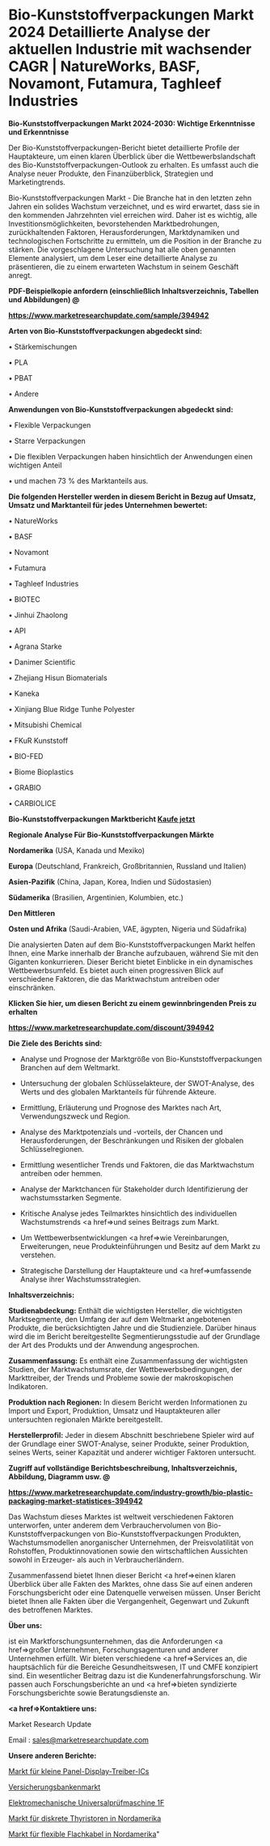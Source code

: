 # Bio-Kunststoffverpackungen Markt 2024 Detaillierte Analyse der aktuellen Industrie mit wachsender CAGR | NatureWorks, BASF, Novamont, Futamura, Taghleef Industries

<strong>Bio-Kunststoffverpackungen Markt 2024-2030: Wichtige Erkenntnisse und Erkenntnisse</strong>

Der Bio-Kunststoffverpackungen-Bericht bietet detaillierte Profile der Hauptakteure, um einen klaren Überblick über die Wettbewerbslandschaft des Bio-Kunststoffverpackungen-Outlook zu erhalten. Es umfasst auch die Analyse neuer Produkte, den Finanzüberblick, Strategien und Marketingtrends.

Bio-Kunststoffverpackungen Markt - Die Branche hat in den letzten zehn Jahren ein solides Wachstum verzeichnet, und es wird erwartet, dass sie in den kommenden Jahrzehnten viel erreichen wird. Daher ist es wichtig, alle Investitionsmöglichkeiten, bevorstehenden Marktbedrohungen, zurückhaltenden Faktoren, Herausforderungen, Marktdynamiken und technologischen Fortschritte zu ermitteln, um die Position in der Branche zu stärken. Die vorgeschlagene Untersuchung hat alle oben genannten Elemente analysiert, um dem Leser eine detaillierte Analyse zu präsentieren, die zu einem erwarteten Wachstum in seinem Geschäft anregt.



<strong><b>PDF-Beispielkopie anfordern (einschließlich Inhaltsverzeichnis, Tabellen und Abbildungen) @ </b></strong>

<strong><a href=https://www.marketresearchupdate.com/sample/394942>

<strong>https://www.marketresearchupdate.com/sample/394942</u></a></strong></strong>



<strong>Arten von Bio-Kunststoffverpackungen abgedeckt sind:</strong>

• Stärkemischungen

• PLA

• PBAT

• Andere



<strong>Anwendungen von Bio-Kunststoffverpackungen abgedeckt sind:</strong>

• Flexible Verpackungen

• Starre Verpackungen

• Die flexiblen Verpackungen haben hinsichtlich der Anwendungen einen wichtigen Anteil

• und machen 73 % des Marktanteils aus.



<strong>Die folgenden Hersteller werden in diesem Bericht in Bezug auf Umsatz, Umsatz und Marktanteil für jedes Unternehmen bewertet:</strong>

• NatureWorks

• BASF

• Novamont

• Futamura

• Taghleef Industries

• BIOTEC

• Jinhui Zhaolong

• API

• Agrana Starke

• Danimer Scientific

• Zhejiang Hisun Biomaterials

• Kaneka

• Xinjiang Blue Ridge Tunhe Polyester

• Mitsubishi Chemical

• FKuR Kunststoff

• BIO-FED

• Biome Bioplastics

• GRABIO

• CARBIOLICE



<strong>Bio-Kunststoffverpackungen Marktbericht <a href=https://www.marketresearchupdate.com/buynow/394942>Kaufe jetzt</a></strong>



<strong>Regionale Analyse Für Bio-Kunststoffverpackungen Märkte</strong>



<strong>Nordamerika</strong> (USA, Kanada und Mexiko)



<strong>Europa</strong> (Deutschland, Frankreich, Großbritannien, Russland und Italien)



<strong>Asien-Pazifik</strong> (China, Japan, Korea, Indien und Südostasien)



<strong>Südamerika</strong> (Brasilien, Argentinien, Kolumbien, etc.)



<strong>Den Mittleren</strong> 

<strong>Osten und Afrika</strong> (Saudi-Arabien, VAE, ägypten, Nigeria und Südafrika)

Die analysierten Daten auf dem Bio-Kunststoffverpackungen Markt helfen Ihnen, eine Marke innerhalb der Branche aufzubauen, während Sie mit den Giganten konkurrieren. Dieser Bericht bietet Einblicke in ein dynamisches Wettbewerbsumfeld. Es bietet auch einen progressiven Blick auf verschiedene Faktoren, die das Marktwachstum antreiben oder einschränken.



<strong>Klicken Sie hier, um diesen Bericht zu einem gewinnbringenden Preis zu erhalten
</strong>

<strong><a href=https://www.marketresearchupdate.com/discount/394942>https://www.marketresearchupdate.com/discount/394942</b></u></strong></a>



<strong>Die Ziele des Berichts sind:</strong>

- Analyse und Prognose der Marktgröße von Bio-Kunststoffverpackungen Branchen auf dem Weltmarkt.

- Untersuchung der globalen Schlüsselakteure, der SWOT-Analyse, des Werts und des globalen Marktanteils für führende Akteure.

- Ermittlung, Erläuterung und Prognose des Marktes nach Art, Verwendungszweck und Region.

- Analyse des Marktpotenzials und -vorteils, der Chancen und Herausforderungen, der Beschränkungen und Risiken der globalen Schlüsselregionen.

- Ermittlung wesentlicher Trends und Faktoren, die das Marktwachstum antreiben oder hemmen.

- Analyse der Marktchancen für Stakeholder durch Identifizierung der wachstumsstarken Segmente.

- Kritische Analyse jedes Teilmarktes hinsichtlich des individuellen Wachstumstrends <a href=>und</a> seines Beitrags zum Markt.

- Um Wettbewerbsentwicklungen <a href=>wie</a> Vereinbarungen, Erweiterungen, neue Produkteinführungen und Besitz auf dem Markt zu verstehen.

- Strategische Darstellung der Hauptakteure und <a href=>umfas</a>sende Analyse ihrer Wachstumsstrategien.



<strong>Inhaltsverzeichnis:</strong>



<strong>Studienabdeckung:</strong> Enthält die wichtigsten Hersteller, die wichtigsten Marktsegmente, den Umfang der auf dem Weltmarkt angebotenen Produkte, die berücksichtigten Jahre und die Studienziele. Darüber hinaus wird die im Bericht bereitgestellte Segmentierungsstudie auf der Grundlage der Art des Produkts und der Anwendung angesprochen.



<strong>Zusammenfassung:</strong> Es enthält eine Zusammenfassung der wichtigsten Studien, der Marktwachstumsrate, der Wettbewerbsbedingungen, der Markttreiber, der Trends und Probleme sowie der makroskopischen Indikatoren.



<strong>Produktion nach Regionen:</strong> In diesem Bericht werden Informationen zu Import und Export, Produktion, Umsatz und Hauptakteuren aller untersuchten regionalen Märkte bereitgestellt.



<strong>Herstellerprofil:</strong> Jeder in diesem Abschnitt beschriebene Spieler wird auf der Grundlage einer SWOT-Analyse, seiner Produkte, seiner Produktion, seines Werts, seiner Kapazität und anderer wichtiger Faktoren untersucht.



<strong><b>Zugriff auf vollständige Berichtsbeschreibung, Inhaltsverzeichnis, Abbildung, Diagramm usw. @ </b></strong>

<strong><a href=https://www.marketresearchupdate.com/industry-growth/bio-plastic-packaging-market-statistices-394942>https://www.marketresearchupdate.com/industry-growth/bio-plastic-packaging-market-statistices-394942</a></strong>

Das Wachstum dieses Marktes ist weltweit verschiedenen Faktoren unterworfen, unter anderem dem Verbrauchervolumen von Bio-Kunststoffverpackungen von Bio-Kunststoffverpackungen Produkten, Wachstumsmodellen anorganischer Unternehmen, der Preisvolatilität von Rohstoffen, Produktinnovationen sowie den wirtschaftlichen Aussichten sowohl in Erzeuger- als auch in Verbraucherländern.

Zusammenfassend bietet Ihnen dieser Bericht <a href=>einen</a> klaren Überblick über alle Fakten des Marktes, ohne dass Sie auf einen anderen Forschungsbericht oder eine Datenquelle verweisen müssen. Unser Bericht bietet Ihnen alle Fakten über die Vergangenheit, Gegenwart und Zukunft des betroffenen Marktes.



<strong>Über uns:</strong>

 ist ein Marktforschungsunternehmen, das die Anforderungen <a href=>großer</a> Unternehmen, Forschungsagenturen und anderer Unternehmen erfüllt. Wir bieten verschiedene <a href=>Services</a> an, die hauptsächlich für die Bereiche Gesundheitswesen, IT und CMFE konzipiert sind. Ein wesentlicher Beitrag dazu ist die Kundenerfahrungsforschung. Wir passen auch Forschungsberichte an und <a href=>bieten</a> syndizierte Forschungsberichte sowie Beratungsdienste an.



<strong><a href=>Kontaktiere uns:</a></strong>

Market Research Update

Email : sales@marketresearchupdate.com



<strong>Unsere anderen Berichte:</strong>

<a href=https://www.linkedin.com/pulse/small-size-panel-display-driver-ic-market-share>Markt für kleine Panel-Display-Treiber-ICs</a>

<a href=https://www.linkedin.com/pulse/insurance-banking-market-size-set-grow-remarkable>Versicherungsbankenmarkt</a>

<a href=https://www.linkedin.com/pulse/electromechanical-type-universal-testing-machine-1f>Elektromechanische Universalprüfmaschine 1F</a>

<a href=https://www.linkedin.com/pulse/north-america-discrete-thyristors-market>Markt für diskrete Thyristoren in Nordamerika</a>

<a href=https://www.linkedin.com/pulse/north-america-flexible-flat-cable-market-2023>Markt für flexible Flachkabel in Nordamerika</a>"
